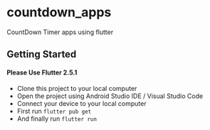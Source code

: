 # countdown_apps

CountDown Timer apps using flutter

## Getting Started

#### Please Use Flutter 2.5.1
- Clone this project to your local computer
- Open the project using Android Studio IDE / Visual Studio Code
- Connect your device to your local computer
- First run `flutter pub get`
- And finally run `flutter run`